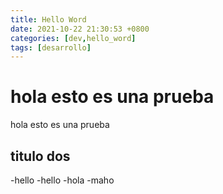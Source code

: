 ```yaml
---
title: Hello Word
date: 2021-10-22 21:30:53 +0800
categories: [dev,hello_word]
tags: [desarrollo]
---
```

# hola esto es una prueba #

hola esto es una prueba

## titulo dos ##

-hello
-hello
-hola
-maho
